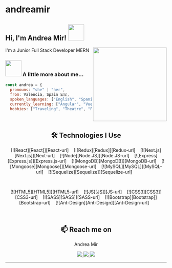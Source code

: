 # andreamir

<h2> Hi, I'm Andrea Mir! <img src="https://giphy.com/gifs/raccoon-pedro-Dg4TxjYikCpiGd7tYs" width="50"></h2>
<img align='right' src="https://static-01.cinema8.com/gallery/50/81871b09-6568-4b6e-8fe9-991aaee55abe/woman_working.gif?1626020200352" width="230">
<p> I'm a Junior Full Stack Developer MERN
</em></p>

### <img src="https://media.giphy.com/media/VgCDAzcKvsR6OM0uWg/giphy.gif" width="50"> A little more about me...  

```javascript
const andrea = {
  pronouns: "she" | "her",
  from: Valencia, Spain 🇪🇸,
  spoken_languages: ["English", "Spanish"],
  currently_learning: ["Angular", "Vue"],
  hobbies: ["Traveling", "Theatre", "Food", "Movies/Series"]}
```

<br>

<h2 align="center"> 🛠 Technologies I Use</h2>

<div align="center">

[![React][React]][React-url]&nbsp;&nbsp;&nbsp;
[![Redux][Redux]][Redux-url]&nbsp;&nbsp;&nbsp;
[![Next.js][Next.js]][Next-url]&nbsp;&nbsp;&nbsp;
[![Node][Node.JS]][Node.JS-url]&nbsp;&nbsp;&nbsp;
[![Express][Express.js]][Express.js-url]&nbsp;&nbsp;&nbsp;
[![MongoDB][MongoDB]][MongoDB-url]&nbsp;&nbsp;&nbsp;
[![Mongoose][Mongoose]][Mongoose-url]&nbsp;&nbsp;&nbsp;
[![MySQL][MySQL]][MySQL-url]&nbsp;&nbsp;&nbsp;
[![Sequelize][Sequelize]][Sequelize-url]&nbsp;&nbsp;&nbsp;

<br>

[![HTML5][HTML5]][HTML5-url]&nbsp;&nbsp;&nbsp;
[![JS][JS]][JS-url]&nbsp;&nbsp;&nbsp;
[![CSS3][CSS3]][CSS3-url]&nbsp;&nbsp;&nbsp;
[![SASS][SASS]][SASS-url]&nbsp;&nbsp;&nbsp;
[![Bootstrap][Bootstrap]][Bootstrap-url]&nbsp;&nbsp;&nbsp;
[![Ant-Design][Ant-Design]][Ant-Design-url]&nbsp;&nbsp;&nbsp;

</div>

<br>

<h2  align="center">📫 Reach me on</h2>
<div>
        <p align="center">Andrea Mir</p>
        <p align="center">
        <a href="mailto:amirolba@gmail.com">
            <img src="https://img.shields.io/badge/Gmail-D14836?style=for-the-badge&logo=gmail&logoColor=white"  target="_blank">
        </a>
        <a href="https://www.linkedin.com/in/andreamirolba"  target="_blank">
            <img src="https://img.shields.io/badge/-LinkedIn-%230077B5?style=for-the-badge&logo=linkedin&logoColor=white"  target="_blank">
        </a>
        <a href="https://github.com/andreamir/">
            <img src="https://img.shields.io/badge/GitHub-100000?style=for-the-badge&logo=github&logoColor=white">
        </a>
    </div>

---
